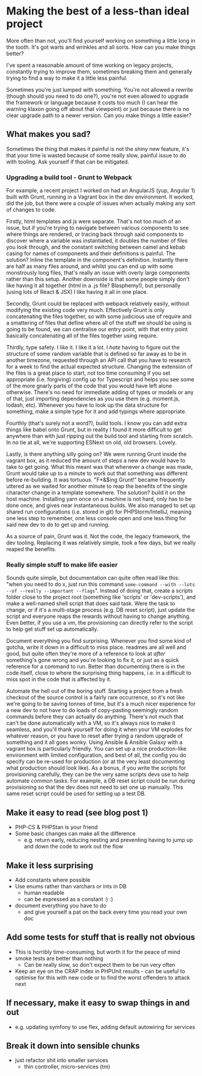# Making the best of a less-than ideal project
More often than not, you'll find yourself working on something a little long in the tooth. It's got warts and wrinkles and all sorts. How can you make things better?

I've spent a reasonable amount of time working on legacy projects, constantly trying to improve them, sometimes breaking them and generally trying to find a way to make it a little less painful.

Sometimes you're just lumped with something. You're not allowed a rewrite (though should you need to do one?), you're not even allowed to upgrade the framework or language because it costs too much (I can hear the warning klaxon going off about that viewpoint) or just because there is no clear upgrade path to a newer version. Can you make things a little easier?

## What makes you sad?
Sometimes the thing that makes it painful is not the shiny new feature, it's that your time is wasted because of some really slow, painful issue to do with tooling. Ask yourself if that can be mitigated.

### Upgrading a build tool - Grunt to Webpack
For example, a recent project I worked on had an AngularJS (yup, Angular 1) built with Grunt, running in a Vagrant box in the dev environment. It worked, did the job, but there were a couple of issues when actually making any sort of changes to code.

Firstly, html templates and js were separate. That's not too much of an issue, but if you're trying to navigate between various components to see where things are rendered, or tracing back through said components to discover where a variable was instantiated, it doubles the number of files you look through, and the constant switching between camel and kebab casing for names of components and their definitions is painful. The solution? Inline the template in the component's definition. Instantly there are half as many files around, and whilst you can end up with some monstrously long files, that's really an issue with overly large components rather than this setup. Another downside is that some people simply don't like having it all together (html in a .js file? Blasphemy!), but personally (using lots of React & JSX) I like having it all in one place.

Secondly, Grunt could be replaced with webpack relatively easily, without modifying the existing code very much. Effectively Grunt is only concatenating the files together, so with some judicious use of require and a smattering of files that define where all of the stuff we should be using is going to be found, we can centralise our entry point, with that entry point basically concatenating all of the files together using require.

Thirdly, type safety. I like it. I like it a lot. I _hate_ having to figure out the structure of some random variable that is defined so far away as to be in another timezone, requested through an API call that you have to research for a week to find the actual expected structure. Changing the extension of the files is a great place to start, not too time consuming if you set appropriate (i.e. forgiving) config up for Typescript and helps you see some of the more gnarly parts of the code that you would have left alone otherwise. There's no need for immediate adding of types or models or any of that, just importing dependencies as you use them (e.g. moment.js, lodash, etc). Whenever you have to look up the data structure for something, make a simple type for it and add typings where appropriate.

Fourthly (that's surely not a word?), build tools. I know you can add extra things like babel onto Grunt, but in reality I found it more difficult to get anywhere than with just ripping out the build tool and starting from scratch. In no tie at all, we're supporting ESNext on old, old browsers. Lovely.

Lastly, is there anything silly going on? We were running Grunt inside the vagrant box, as it reduced the amount of steps a new dev would have to take to get going. What this meant was that whenever a change was made, Grunt would take up to a minute to work out that something was different before re-building. It was tortuous. "F*&$ing Grunt!" became frequently uttered as we waited for another minute to reap the benefits of the single character change in a template somewhere. The solution? build it on the host machine. Installing yarn once on a machine is not hard, only has to be done once, and gives near instantaneous builds. We also managed to set up shared run configurations (i.e. stored in git) for PHPStorm/IntelliJ, meaning one less step to remember, one less console open and one less thing for said new dev to do to get up and running.

As a source of pain, Grunt was it. Not the code, the legacy framework, the dev tooling. Replacing it was relatively simple, took a few days, but we really reaped the benefits. 

### Really simple stuff to make life easier

Sounds quite simple, but documentation can quite often read like this: "when you need to do x, just run this command `some-command --with --lots --of --really --important --flags`". Instead of doing that, create a scripts folder close to the project root (something like 'scripts' or 'dev-scripts'), and make a well-named shell script that does said task. Were the task to change, or if it's a multi-stage process (e.g. DB reset script), just update the script and everyone reaps the rewards without having to change anything. Even better, if you use a vm, the provisioning can directly refer to the script to help get stuff set up automatically.

Document everything you find surprising. Whenever you find some kind of gotcha, write it down in a difficult to miss place. readmes are all well and good, but quite often they're more of a reference to look at _after_ something's gone wrong and you're looking to fix it, or just as a quick reference for a command to run. Better than documenting there is in the code itself, close to where the surprising thing happens, i.e. in a difficult to miss spot in the code that is affected by it.

Automate the hell out of the boring stuff. Starting a project from a fresh checkout of the source control is a fairly rare occurrence, so it's not like we're going to be saving tonnes of time, but it's a much nicer experience for a new dev to not have to do loads of copy-pasting seemingly random commands before they can actually do anything. There's not much that can't be done automatically with a VM, so it's always nice to make it seamless, and you'll thank yourself for doing it when your VM explodes for whatever reason, or you have to reset after trying a random upgrade of something and it all goes wonky.
Using Ansible & Ansible Galaxy with a vagrant box is particularly friendly. You can set up a nice production-like environment with limited configuration, and best of all, the config you do specify can be re-used for production (or at the very least documenting what production should look like).
As a bonus, if you write the scripts for provisioning carefully, they can be the very same scripts devs use to help automate common tasks. For example, a DB reset script could be run during provisioning so that the dev does not need to set one up manually. This same reset script could be used for setting up a test DB.

## Make it easy to read (see blog post 1)
- PHP-CS & PHPStan is your friend
- Some basic changes can make all the difference
    - e.g. return early, reducing nesting and preventing having to jump up and down the code to work out the flow
## Make it less surprising
- Add constants where possible
- Use enums rather than varchars or ints in DB
    - human readable
    - can be expressed as a constant :) :)
- document everything you have to do
    - and give yourself a pat on the back every time you read your own doc
## Add some tests for stuff that is really not obvious
- This is horribly time-consuming, but worth it for the peace of mind
- smoke tests are better than nothing
    - Can be really slow, so don't expect them to be run very often
- Keep an eye on the CRAP index in PHPUnit results - can be useful to optimise for this with new code or to find the worst offenders to attack next
## If necessary, make it easy to swap things in and out
- e.g. updating symfony to use flex, adding default autowiring for services
## Break it down into sensible chunks
- just refactor shit into smaller services
    - thin controller, micro-services (tm)
